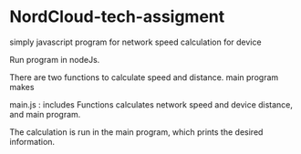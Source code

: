 # NordCloud-tech-assigment

simply javascript program for network speed calculation for device

Run program in nodeJs. <node main.js>

There are two functions to calculate speed and distance.
main program makes 
  
  main.js : includes Functions calculates network speed and device distance, and main program.

  The calculation is run in the main program, which prints the desired information.
